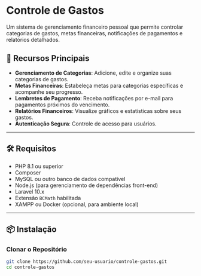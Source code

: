 # Controle de Gastos

Um sistema de gerenciamento financeiro pessoal que permite controlar categorias de gastos, metas financeiras, notificações de pagamentos e relatórios detalhados.

## 🚀 Recursos Principais
- **Gerenciamento de Categorias**: Adicione, edite e organize suas categorias de gastos.
- **Metas Financeiras**: Estabeleça metas para categorias específicas e acompanhe seu progresso.
- **Lembretes de Pagamento**: Receba notificações por e-mail para pagamentos próximos do vencimento.
- **Relatórios Financeiros**: Visualize gráficos e estatísticas sobre seus gastos.
- **Autenticação Segura**: Controle de acesso para usuários.

---

## 🛠️ Requisitos
- PHP 8.1 ou superior
- Composer
- MySQL ou outro banco de dados compatível
- Node.js (para gerenciamento de dependências front-end)
- Laravel 10.x
- Extensão `BCMath` habilitada
- XAMPP ou Docker (opcional, para ambiente local)

---

## 📦 Instalação

### Clonar o Repositório
```bash
git clone https://github.com/seu-usuario/controle-gastos.git
cd controle-gastos
